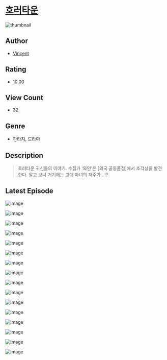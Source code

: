 # [호러타운](https://comic.naver.com/bestChallenge/list?titleId=810827)
![thumbnail](https://image-comic.pstatic.net/user_contents_data/challenge_comic/2023/05/24/271580/upload_3474301929098864184_480x623.jpeg)

## Author
- [Vincent](https://comic.naver.com/artistTitle?id=271580)

## Rating
- 10.00

## View Count
- 32

## Genre
- 판타지, 드라마

## Description
> 호러타운 귀신들의 이야기. 수집가 ‘와인’은 [외국 골동품점]에서 조각상을 발견한다. 알고 보니 거기에는 고대 마녀의 저주가...!?


## Latest Episode
![image](https://image-comic.pstatic.net/user_contents_data/challenge_comic/2023/05/25/271580/upload_7293923984992789808.jpeg)

![image](https://image-comic.pstatic.net/user_contents_data/challenge_comic/2023/05/24/271580/upload_7005693604680577078.jpeg)

![image](https://image-comic.pstatic.net/user_contents_data/challenge_comic/2023/05/24/271580/upload_4063145603817157171.jpeg)

![image](https://image-comic.pstatic.net/user_contents_data/challenge_comic/2023/05/24/271580/upload_3618136737395062834.jpeg)

![image](https://image-comic.pstatic.net/user_contents_data/challenge_comic/2023/05/24/271580/upload_3619033950962595129.jpeg)

![image](https://image-comic.pstatic.net/user_contents_data/challenge_comic/2023/05/24/271580/upload_3990862395250663991.jpeg)

![image](https://image-comic.pstatic.net/user_contents_data/challenge_comic/2023/05/24/271580/upload_7291951456854499893.jpeg)

![image](https://image-comic.pstatic.net/user_contents_data/challenge_comic/2023/05/24/271580/upload_3690530781923599928.jpeg)

![image](https://image-comic.pstatic.net/user_contents_data/challenge_comic/2023/05/24/271580/upload_4134641128386933604.jpeg)

![image](https://image-comic.pstatic.net/user_contents_data/challenge_comic/2023/05/24/271580/upload_7005407740146823223.jpeg)

![image](https://image-comic.pstatic.net/user_contents_data/challenge_comic/2023/05/24/271580/upload_4051327846683586659.jpeg)

![image](https://image-comic.pstatic.net/user_contents_data/challenge_comic/2023/05/24/271580/upload_3904959768713900339.jpeg)

![image](https://image-comic.pstatic.net/user_contents_data/challenge_comic/2023/05/24/271580/upload_7148675192714387760.jpeg)

![image](https://image-comic.pstatic.net/user_contents_data/challenge_comic/2023/05/24/271580/upload_7364060733123278947.jpeg)

![image](https://image-comic.pstatic.net/user_contents_data/challenge_comic/2023/05/24/271580/upload_4049917177576632889.jpeg)

![image](https://image-comic.pstatic.net/user_contents_data/challenge_comic/2023/05/24/271580/upload_4051324535381254706.jpeg)
